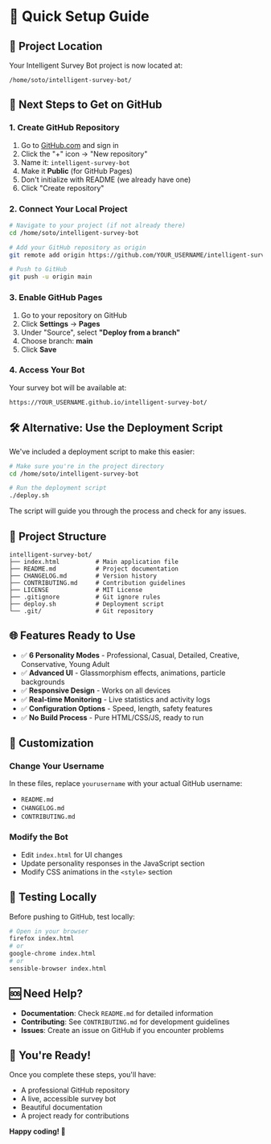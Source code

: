 # 🚀 Quick Setup Guide

## 📍 Project Location
Your Intelligent Survey Bot project is now located at:
```
/home/soto/intelligent-survey-bot/
```

## 🎯 Next Steps to Get on GitHub

### 1. Create GitHub Repository
1. Go to [GitHub.com](https://github.com) and sign in
2. Click the "+" icon → "New repository"
3. Name it: `intelligent-survey-bot`
4. Make it **Public** (for GitHub Pages)
5. Don't initialize with README (we already have one)
6. Click "Create repository"

### 2. Connect Your Local Project
```bash
# Navigate to your project (if not already there)
cd /home/soto/intelligent-survey-bot

# Add your GitHub repository as origin
git remote add origin https://github.com/YOUR_USERNAME/intelligent-survey-bot.git

# Push to GitHub
git push -u origin main
```

### 3. Enable GitHub Pages
1. Go to your repository on GitHub
2. Click **Settings** → **Pages**
3. Under "Source", select **"Deploy from a branch"**
4. Choose branch: **main**
5. Click **Save**

### 4. Access Your Bot
Your survey bot will be available at:
```
https://YOUR_USERNAME.github.io/intelligent-survey-bot/
```

## 🛠️ Alternative: Use the Deployment Script

We've included a deployment script to make this easier:

```bash
# Make sure you're in the project directory
cd /home/soto/intelligent-survey-bot

# Run the deployment script
./deploy.sh
```

The script will guide you through the process and check for any issues.

## 📁 Project Structure

```
intelligent-survey-bot/
├── index.html          # Main application file
├── README.md           # Project documentation
├── CHANGELOG.md        # Version history
├── CONTRIBUTING.md     # Contribution guidelines
├── LICENSE             # MIT License
├── .gitignore          # Git ignore rules
├── deploy.sh           # Deployment script
└── .git/               # Git repository
```

## 🌐 Features Ready to Use

- ✅ **6 Personality Modes** - Professional, Casual, Detailed, Creative, Conservative, Young Adult
- ✅ **Advanced UI** - Glassmorphism effects, animations, particle backgrounds
- ✅ **Responsive Design** - Works on all devices
- ✅ **Real-time Monitoring** - Live statistics and activity logs
- ✅ **Configuration Options** - Speed, length, safety features
- ✅ **No Build Process** - Pure HTML/CSS/JS, ready to run

## 🔧 Customization

### Change Your Username
In these files, replace `yourusername` with your actual GitHub username:
- `README.md`
- `CHANGELOG.md`
- `CONTRIBUTING.md`

### Modify the Bot
- Edit `index.html` for UI changes
- Update personality responses in the JavaScript section
- Modify CSS animations in the `<style>` section

## 📱 Testing Locally

Before pushing to GitHub, test locally:
```bash
# Open in your browser
firefox index.html
# or
google-chrome index.html
# or
sensible-browser index.html
```

## 🆘 Need Help?

- **Documentation**: Check `README.md` for detailed information
- **Contributing**: See `CONTRIBUTING.md` for development guidelines
- **Issues**: Create an issue on GitHub if you encounter problems

## 🎉 You're Ready!

Once you complete these steps, you'll have:
- A professional GitHub repository
- A live, accessible survey bot
- Beautiful documentation
- A project ready for contributions

**Happy coding! 🚀**

